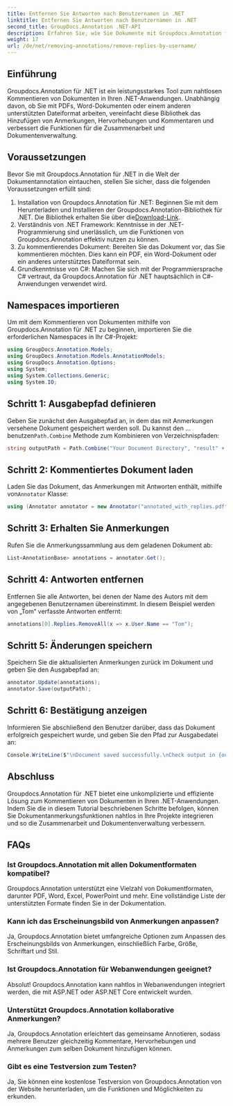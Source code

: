 ```yaml
---
title: Entfernen Sie Antworten nach Benutzernamen in .NET
linktitle: Entfernen Sie Antworten nach Benutzernamen in .NET
second_title: GroupDocs.Annotation .NET-API
description: Erfahren Sie, wie Sie Dokumente mit Groupdocs.Annotation für .NET nahtlos mit Anmerkungen versehen. Verbessern Sie die Zusammenarbeit und Dokumentenverwaltung mit diesem leistungsstarken Tool.
weight: 17
url: /de/net/removing-annotations/remove-replies-by-username/
---
```

## Einführung
Groupdocs.Annotation für .NET ist ein leistungsstarkes Tool zum nahtlosen Kommentieren von Dokumenten in Ihren .NET-Anwendungen. Unabhängig davon, ob Sie mit PDFs, Word-Dokumenten oder einem anderen unterstützten Dateiformat arbeiten, vereinfacht diese Bibliothek das Hinzufügen von Anmerkungen, Hervorhebungen und Kommentaren und verbessert die Funktionen für die Zusammenarbeit und Dokumentenverwaltung.
## Voraussetzungen
Bevor Sie mit Groupdocs.Annotation für .NET in die Welt der Dokumentannotation eintauchen, stellen Sie sicher, dass die folgenden Voraussetzungen erfüllt sind:
1.  Installation von Groupdocs.Annotation für .NET: Beginnen Sie mit dem Herunterladen und Installieren der Groupdocs.Annotation-Bibliothek für .NET. Die Bibliothek erhalten Sie über die[Download-Link](https://releases.groupdocs.com/annotation/net/).
2. Verständnis von .NET Framework: Kenntnisse in der .NET-Programmierung sind unerlässlich, um die Funktionen von Groupdocs.Annotation effektiv nutzen zu können.
3. Zu kommentierendes Dokument: Bereiten Sie das Dokument vor, das Sie kommentieren möchten. Dies kann ein PDF, ein Word-Dokument oder ein anderes unterstütztes Dateiformat sein.
4. Grundkenntnisse von C#: Machen Sie sich mit der Programmiersprache C# vertraut, da Groupdocs.Annotation für .NET hauptsächlich in C#-Anwendungen verwendet wird.

## Namespaces importieren
Um mit dem Kommentieren von Dokumenten mithilfe von Groupdocs.Annotation für .NET zu beginnen, importieren Sie die erforderlichen Namespaces in Ihr C#-Projekt:
```csharp
using GroupDocs.Annotation.Models;
using GroupDocs.Annotation.Models.AnnotationModels;
using GroupDocs.Annotation.Options;
using System;
using System.Collections.Generic;
using System.IO;
```
## Schritt 1: Ausgabepfad definieren
 Geben Sie zunächst den Ausgabepfad an, in dem das mit Anmerkungen versehene Dokument gespeichert werden soll. Du kannst den ... benutzen`Path.Combine` Methode zum Kombinieren von Verzeichnispfaden:
```csharp
string outputPath = Path.Combine("Your Document Directory", "result" + Path.GetExtension("input.pdf"));
```
## Schritt 2: Kommentiertes Dokument laden
 Laden Sie das Dokument, das Anmerkungen mit Antworten enthält, mithilfe von`Annotator` Klasse:
```csharp
using (Annotator annotator = new Annotator("annotated_with_replies.pdf"))
```
## Schritt 3: Erhalten Sie Anmerkungen
Rufen Sie die Anmerkungssammlung aus dem geladenen Dokument ab:
```csharp
List<AnnotationBase> annotations = annotator.Get();
```
## Schritt 4: Antworten entfernen
Entfernen Sie alle Antworten, bei denen der Name des Autors mit dem angegebenen Benutzernamen übereinstimmt. In diesem Beispiel werden von „Tom“ verfasste Antworten entfernt:
```csharp
annotations[0].Replies.RemoveAll(x => x.User.Name == "Tom");
```
## Schritt 5: Änderungen speichern
Speichern Sie die aktualisierten Anmerkungen zurück im Dokument und geben Sie den Ausgabepfad an:
```csharp
annotator.Update(annotations);
annotator.Save(outputPath);
```
## Schritt 6: Bestätigung anzeigen
Informieren Sie abschließend den Benutzer darüber, dass das Dokument erfolgreich gespeichert wurde, und geben Sie den Pfad zur Ausgabedatei an:
```csharp
Console.WriteLine($"\nDocument saved successfully.\nCheck output in {outputPath}.");
```
## Abschluss
Groupdocs.Annotation für .NET bietet eine unkomplizierte und effiziente Lösung zum Kommentieren von Dokumenten in Ihren .NET-Anwendungen. Indem Sie die in diesem Tutorial beschriebenen Schritte befolgen, können Sie Dokumentanmerkungsfunktionen nahtlos in Ihre Projekte integrieren und so die Zusammenarbeit und Dokumentenverwaltung verbessern.
## FAQs
### Ist Groupdocs.Annotation mit allen Dokumentformaten kompatibel?
Groupdocs.Annotation unterstützt eine Vielzahl von Dokumentformaten, darunter PDF, Word, Excel, PowerPoint und mehr. Eine vollständige Liste der unterstützten Formate finden Sie in der Dokumentation.
### Kann ich das Erscheinungsbild von Anmerkungen anpassen?
Ja, Groupdocs.Annotation bietet umfangreiche Optionen zum Anpassen des Erscheinungsbilds von Anmerkungen, einschließlich Farbe, Größe, Schriftart und Stil.
### Ist Groupdocs.Annotation für Webanwendungen geeignet?
Absolut! Groupdocs.Annotation kann nahtlos in Webanwendungen integriert werden, die mit ASP.NET oder ASP.NET Core entwickelt wurden.
### Unterstützt Groupdocs.Annotation kollaborative Anmerkungen?
Ja, Groupdocs.Annotation erleichtert das gemeinsame Annotieren, sodass mehrere Benutzer gleichzeitig Kommentare, Hervorhebungen und Anmerkungen zum selben Dokument hinzufügen können.
### Gibt es eine Testversion zum Testen?
Ja, Sie können eine kostenlose Testversion von Groupdocs.Annotation von der Website herunterladen, um die Funktionen und Möglichkeiten zu erkunden.